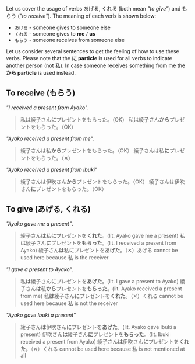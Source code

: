 Let us cover the usage of verbs あげる, くれる (both mean *"to give"*) and もらう (*"to receive"*). The meaning of each verb is shown below:
- `あげる` - someone gives to someone else
- `くれる` - someone gives to **me** / **us**
- `もらう` - someone receives from someone else

Let us consider several sentences to get the feeling of how to use these verbs. Please note that the **に particle** is used for all verbs to indicate another person (not 私). In case someone receives something from me the **から particle** is used instead.

## To receive (もらう)
*"I received a present from Ayako"*.
>私は綾子さん**に**プレゼントをもらった。（OK）
>私は綾子さん**から**プレゼントをもらった。（OK）

*"Ayako received a present from me"*.
>綾子さんは私**から**プレゼントをもらった。（OK）
>綾子さんは私**に**プレゼントをもらった。（✕）

*"Ayako received a present from Ibuki"*
>綾子さんは伊吹さん**から**プレゼントをもらった。（OK）
>綾子さんは伊吹さん**に**プレゼントをもらった。（OK）

## To give (あげる, くれる)
*"Ayako gave me a present"*. 
>綾子さん**は**私**に**プレゼントを**くれた**。(lit. Ayako gave me a present)
>私**は**綾子さん**に**プレゼントを**もらった**。(lit. I received a present from Ayako)
>綾子さん**は**私**に**プレゼントを**あげた**。（✕）あげる cannot be used here because 私 is the receiver

*"I gave a present to Ayako"*.
>私**は**綾子さん**に**プレゼントを**あげた**。(lit. I gave a present to Ayako)
>綾子さん**は**私**から**プレセントを**もらった**。(lit. Ayako received a present from me)
>私**は**綾子さん**に**プレゼントを**くれた**。（✕）くれる cannot be used here because 私 is not the receiver

*"Ayako gave Ibuki a present"*
>綾子さん**は**伊吹さん**に**プレゼントを**あげた**。(lit. Ayako gave Ibuki a present)
>伊吹さん**は**綾子さん**に**プレゼントを**もらった**。(lit. Ibuki received a present from Ayako)
>綾子さん**は**伊吹さん**に**プレゼントを**くれた**。（✕）くれる cannot be used here because 私 is not mentioned at all